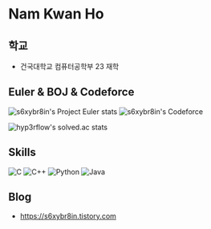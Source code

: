 # Nam Kwan Ho

## 학교
- 건국대학교 컴퓨터공학부 23 재학
## Euler & BOJ & Codeforce
![s6xybr8in's Project Euler stats](https://projecteuler.net/profile/s6xybr8in.png)
![s6xybr8in's Codeforce](https://run.kaist.ac.kr/badges/codeforces/s6xybr8in.svg)
<!-- [![Solved.ac Profile](http://mazassumnida.wtf/api/v2/generate_badge?boj=s6xybr8in)](https://solved.ac/s6xybr8in/) -->
<!-- ![mazandi profile](http://mazandi.herokuapp.com/api?handle=motsuni04&theme=warm) -->
![hyp3rflow's solved.ac stats](https://github-readme-solvedac.hyp3rflow.vercel.app/api/?handle=s6xybr8in)
## Skills
![C](https://img.shields.io/badge/C-A8B9CC.svg?&style=for-the-badge&logo=C&logoColor=white)
![C++](https://img.shields.io/badge/C++-00599C.svg?&style=for-the-badge&logo=Cplusplus&logoColor=white)
![Python](https://img.shields.io/badge/Python-3776AB.svg?&style=for-the-badge&logo=Python&logoColor=white)
![Java](https://img.shields.io/badge/Java-007396.svg?&style=for-the-badge&logo=Java&logoColor=white)

## Blog
- https://s6xybr8in.tistory.com

<!--
**s6xybr8in/s6xybr8in** is a ✨ _special_ ✨ repository because its `README.md` (this file) appears on your GitHub profile.

Here are some ideas to get you started:

- 🔭 I’m currently working on ...
- 🌱 I’m currently learning ...
- 👯 I’m looking to collaborate on ...
- 🤔 I’m looking for help with ...
- 💬 Ask me about ...
- 📫 How to reach me: ...
- 😄 Pronouns: ...
- ⚡ Fun fact: ...
-->
